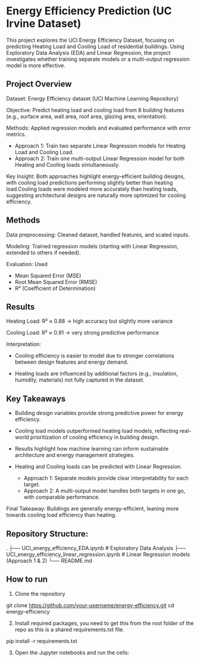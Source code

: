 # Energy Efficiency Prediction (UC Irvine Dataset)

This project explores the UCI Energy Efficiency Dataset, focusing on predicting Heating Load and Cooling Load of residential buildings. Using Exploratory Data Analysis (EDA) and Linear Regression, the project investigates whether training separate models or a multi-output regression model is more effective.

## Project Overview

Dataset: Energy Efficiency dataset (UCI Machine Learning Repository)

Objective: Predict heating load and cooling load from 8 building features (e.g., surface area, wall area, roof area, glazing area, orientation).

Methods: Applied regression models and evaluated performance with error metrics.
- Approach 1: Train two separate Linear Regression models for Heating Load and Cooling Load.
- Approach 2: Train one multi-output Linear Regression model for both Heating and Cooling loads simultaneously.

Key Insight: Both approaches highlight energy-efficient building designs, with cooling load predictions performing slightly better than heating load.Cooling loads were modeled more accurately than heating loads, suggesting architectural designs are naturally more optimized for cooling efficiency.

## Methods

Data preprocessing: Cleaned dataset, handled features, and scaled inputs.

Modeling: Trained regression models (starting with Linear Regression, extended to others if needed).

Evaluation: Used
- Mean Squared Error (MSE)
- Root Mean Squared Error (RMSE)
- R² (Coefficient of Determination)

## Results

Heating Load: R² ≈ 0.88 → high accuracy but slightly more variance

Cooling Load: R² ≈ 0.91 → very strong predictive performance

Interpretation:

- Cooling efficiency is easier to model due to stronger correlations between design features and energy demand.

- Heating loads are influenced by additional factors (e.g., insulation, humidity, materials) not fully captured in the dataset.

## Key Takeaways

- Building design variables provide strong predictive power for energy efficiency.

- Cooling load models outperformed heating load models, reflecting real-world prioritization of cooling efficiency in building design.

- Results highlight how machine learning can inform sustainable architecture and energy management strategies.

- Heating and Cooling loads can be predicted with Linear Regression.
    - Approach 1: Separate models provide clear interpretability for each target.
    - Approach 2: A multi-output model handles both targets in one go, with comparable performance.

Final Takeaway: Buildings are generally energy-efficient, leaning more towards cooling load efficiency than heating.

## Repository Structure:
.
├── UCI_energy_efficiency_EDA.ipynb        # Exploratory Data Analysis
├── UCI_energy_efficiency_linear_regression.ipynb   # Linear Regression models (Approach 1 & 2)
└── README.md

## How to run
1. Clone the repository

git clone https://github.com/your-username/energy-efficiency.git
cd energy-efficiency

2. Install required packages, you need to get this from the root folder of the repo as this is a shared requirements.txt file.

pip install -r requirements.txt

3. Open the Jupyter notebooks and run the cells:

